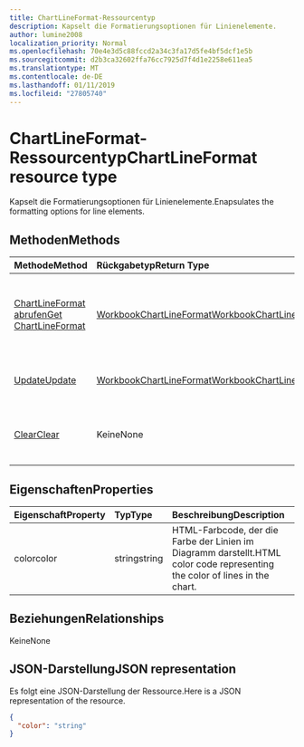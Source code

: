 ```yaml
---
title: ChartLineFormat-Ressourcentyp
description: Kapselt die Formatierungsoptionen für Linienelemente.
author: lumine2008
localization_priority: Normal
ms.openlocfilehash: 70e4e3d5c88fccd2a34c3fa17d5fe4bf5dcf1e5b
ms.sourcegitcommit: d2b3ca32602ffa76cc7925d7f4d1e2258e611ea5
ms.translationtype: MT
ms.contentlocale: de-DE
ms.lasthandoff: 01/11/2019
ms.locfileid: "27805740"
---
```

# <a name="chartlineformat-resource-type"></a><span data-ttu-id="9c24d-103">ChartLineFormat-Ressourcentyp</span><span class="sxs-lookup"><span data-stu-id="9c24d-103">ChartLineFormat resource type</span></span>

<span data-ttu-id="9c24d-104">Kapselt die Formatierungsoptionen für Linienelemente.</span><span class="sxs-lookup"><span data-stu-id="9c24d-104">Enapsulates the formatting options for line elements.</span></span>


## <a name="methods"></a><span data-ttu-id="9c24d-105">Methoden</span><span class="sxs-lookup"><span data-stu-id="9c24d-105">Methods</span></span>

| <span data-ttu-id="9c24d-106">Methode</span><span class="sxs-lookup"><span data-stu-id="9c24d-106">Method</span></span>           | <span data-ttu-id="9c24d-107">Rückgabetyp</span><span class="sxs-lookup"><span data-stu-id="9c24d-107">Return Type</span></span>    |<span data-ttu-id="9c24d-108">Beschreibung</span><span class="sxs-lookup"><span data-stu-id="9c24d-108">Description</span></span>|
|:---------------|:--------|:----------|
|[<span data-ttu-id="9c24d-109">ChartLineFormat abrufen</span><span class="sxs-lookup"><span data-stu-id="9c24d-109">Get ChartLineFormat</span></span>](../api/chartlineformat-get.md) | [<span data-ttu-id="9c24d-110">WorkbookChartLineFormat</span><span class="sxs-lookup"><span data-stu-id="9c24d-110">WorkbookChartLineFormat</span></span>](chartlineformat.md) |<span data-ttu-id="9c24d-111">Dient zum Lesen der Eigenschaften und Beziehungen eines chartLineFormat-Objekts.</span><span class="sxs-lookup"><span data-stu-id="9c24d-111">Read properties and relationships of chartLineFormat object.</span></span>|
|[<span data-ttu-id="9c24d-112">Update</span><span class="sxs-lookup"><span data-stu-id="9c24d-112">Update</span></span>](../api/chartlineformat-update.md) | [<span data-ttu-id="9c24d-113">WorkbookChartLineFormat</span><span class="sxs-lookup"><span data-stu-id="9c24d-113">WorkbookChartLineFormat</span></span>](chartlineformat.md) |<span data-ttu-id="9c24d-114">Dient zum Aktualisieren des ChartLineFormat-Objekts.</span><span class="sxs-lookup"><span data-stu-id="9c24d-114">Update ChartLineFormat object.</span></span> |
|[<span data-ttu-id="9c24d-115">Clear</span><span class="sxs-lookup"><span data-stu-id="9c24d-115">Clear</span></span>](../api/chartlineformat-clear.md)|<span data-ttu-id="9c24d-116">Keine</span><span class="sxs-lookup"><span data-stu-id="9c24d-116">None</span></span>|<span data-ttu-id="9c24d-117">Löschen der Linienformatierung eines Diagrammelements.</span><span class="sxs-lookup"><span data-stu-id="9c24d-117">Clear the line format of a chart element.</span></span>|

## <a name="properties"></a><span data-ttu-id="9c24d-118">Eigenschaften</span><span class="sxs-lookup"><span data-stu-id="9c24d-118">Properties</span></span>
| <span data-ttu-id="9c24d-119">Eigenschaft</span><span class="sxs-lookup"><span data-stu-id="9c24d-119">Property</span></span>     | <span data-ttu-id="9c24d-120">Typ</span><span class="sxs-lookup"><span data-stu-id="9c24d-120">Type</span></span>   |<span data-ttu-id="9c24d-121">Beschreibung</span><span class="sxs-lookup"><span data-stu-id="9c24d-121">Description</span></span>|
|:---------------|:--------|:----------|
|<span data-ttu-id="9c24d-122">color</span><span class="sxs-lookup"><span data-stu-id="9c24d-122">color</span></span>|<span data-ttu-id="9c24d-123">string</span><span class="sxs-lookup"><span data-stu-id="9c24d-123">string</span></span>|<span data-ttu-id="9c24d-124">HTML-Farbcode, der die Farbe der Linien im Diagramm darstellt.</span><span class="sxs-lookup"><span data-stu-id="9c24d-124">HTML color code representing the color of lines in the chart.</span></span>|

## <a name="relationships"></a><span data-ttu-id="9c24d-125">Beziehungen</span><span class="sxs-lookup"><span data-stu-id="9c24d-125">Relationships</span></span>
<span data-ttu-id="9c24d-126">Keine</span><span class="sxs-lookup"><span data-stu-id="9c24d-126">None</span></span>


## <a name="json-representation"></a><span data-ttu-id="9c24d-127">JSON-Darstellung</span><span class="sxs-lookup"><span data-stu-id="9c24d-127">JSON representation</span></span>

<span data-ttu-id="9c24d-128">Es folgt eine JSON-Darstellung der Ressource.</span><span class="sxs-lookup"><span data-stu-id="9c24d-128">Here is a JSON representation of the resource.</span></span>

<!--{
  "blockType": "resource",
  "baseType": "microsoft.graph.entity",
  "optionalProperties": [],
  "@odata.type": "microsoft.graph.workbookChartLineFormat"
}-->

```json
{
  "color": "string"
}

```

<!-- uuid: 8fcb5dbc-d5aa-4681-8e31-b001d5168d79
2015-10-25 14:57:30 UTC -->
<!-- {
  "type": "#page.annotation",
  "description": "ChartLineFormat resource",
  "keywords": "",
  "section": "documentation",
  "tocPath": ""
}-->
